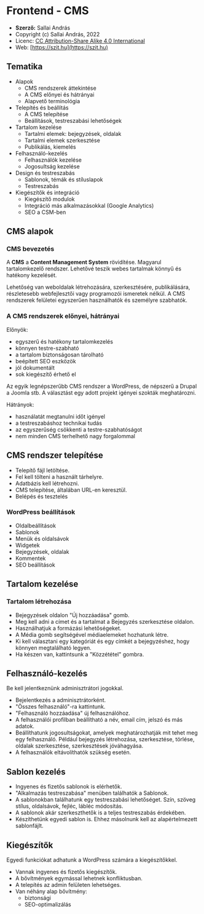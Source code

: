 # Frontend - CMS

* **Szerző:** Sallai András
* Copyright (c) Sallai András, 2022
* Licenc: [CC Attribution-Share Alike 4.0 International](https://creativecommons.org/licenses/by-sa/4.0/)
* Web: [https://szit.hu](https://szit.hu)

## Tematika

* Alapok
  * CMS rendszerek áttekintése
  * A CMS előnyei és hátrányai
  * Alapvető terminológia
* Telepítés és beállítás
  * A CMS telepítése
  * Beállítások, testreszabási lehetőségek
* Tartalom kezelése
  * Tartalmi elemek: bejegyzések, oldalak
  * Tartalmi elemek szerkesztése
  * Publikálás, kiemelés
* Felhasználó-kezelés
  * Felhasználók kezelése
  * Jogosultság kezelése
* Design és testreszabás
  * Sablonok, témák és stíluslapok
  * Testreszabás
* Kiegészítők és integráció
  * Kiegészítő modulok
  * Integráció más alkalmazásokkal (Google Analytics)
  * SEO a CSM-ben

## CMS alapok

### CMS bevezetés

A **CMS** a **Content Management System** rövidítése. Magyarul tartalomkezelő rendszer. Lehetővé teszik webes tartalmak könnyű és hatékony kezelését.

Lehetőség van weboldalak létrehozására, szerkesztésére, publikálására, részletesebb webfejlesztői vagy programozói ismeretek nélkül. A CMS rendszerek felületei egyszerűen használhatók és személyre szabhatók.

### A CMS rendszerek előnyei, hátrányai

Előnyök:

* egyszerű és hatékony tartalomkezelés
* könnyen testre-szabható
* a tartalom biztonságosan tárolható
* beépített SEO eszközök
* jól dokumentált
* sok kiegészítő érhető el

Az egyik legnépszerűbb CMS rendszer a WordPress, de népszerű a Drupal a Joomla stb. A választást egy adott projekt igényei szokták meghatározni.

Hátrányok:

* használatát megtanulni időt igényel
* a testreszabáshoz technikai tudás
* az egyszerűség csökkenti a testre-szabhatóságot
* nem minden CMS terhelhető nagy forgalommal

## CMS rendszer telepítése

* Telepítő fájl letöltése.
* Fel kell tölteni a használt tárhelyre.
* Adatbázis kell létrehozni.
* CMS telepítése, általában URL-en keresztül.
* Belépés és tesztelés

### WordPress beállítások

* Oldalbeállítások
* Sablonok
* Menük és oldalsávok
* Widgetek
* Bejegyzések, oldalak
* Kommentek
* SEO beállítások

## Tartalom kezelése

### Tartalom létrehozása

* Bejegyzések oldalon "Új hozzáadása" gomb.
* Meg kell adni a címet és a tartalmat a Bejegyzés szerkesztése oldalon.
* Használhatjuk a formázási lehetőségeket.
* A Média gomb segítségével médiaelemeket hozhatunk létre.
* Ki kell választani egy kategóriát és egy címkét a bejegyzéshez, hogy könnyen megtalálható legyen.
* Ha készen van, kattintsunk a "Közzététel" gombra.

## Felhasználó-kezelés

Be kell jelentkeznünk adminisztrátori jogokkal.

* Bejelentkezés a adminisztrátorként.
* "Összes felhasználó"-ra kattintunk.
* "Felhasználó hozzáadása" új felhasználóhoz.
* A felhasználói profilban beállítható a név, email cím, jelszó és más adatok.
* Beállíthatunk jogosultságokat, amelyek meghatározhatják mit tehet meg egy felhasználó. Például bejegyzés létrehozása, szerkesztése, törlése, oldalak szerkesztése, szerkesztések jóváhagyása.
* A felhasználók eltávolíthatók szükség esetén.

## Sablon kezelés

* Ingyenes és fizetős sablonok is elérhetők.
* "Alkalmazás testreszabása" menüben találhatók a Sablonok.
* A sablonokban találhatunk egy testreszabási lehetőséget. Szín, szöveg stílus, oldalsávok, fejléc, lábléc módosítás.
* A sablonok akár szerkeszthetők is a teljes testreszabás érdekében.
* Készíthetünk egyedi sablon is. Ehhez másolnunk kell az alapértelmezett sablonfájlt.

## Kiegészítők

Egyedi funkciókat adhatunk a WordPress számára a kiegészítőkkel.

* Vannak ingyenes és fizetős kiegészítők.
* A bővítmények egymással lehetnek konfliktusban.
* A telepítés az admin felületen lehetséges.
* Van néhány alap bővítmény:
  * biztonsági
  * SEO-optimalizálás
